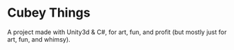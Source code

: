 # Cubey Things

A project made with Unity3d & C#, for art, fun, and profit (but mostly just for art, fun, and whimsy).
